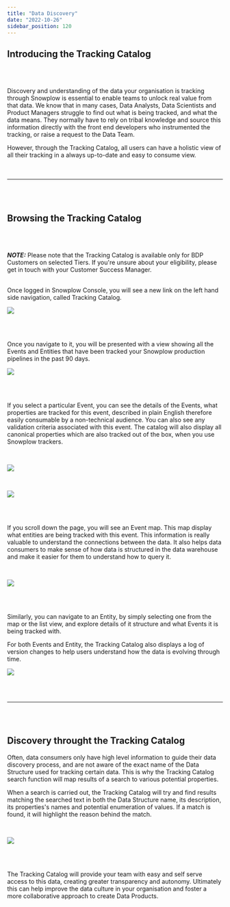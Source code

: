 ```yaml
---
title: "Data Discovery"
date: "2022-10-26"
sidebar_position: 120
---
```



## Introducing the Tracking Catalog
<br  />
<br  />

Discovery and understanding of the data your organisation is tracking through Snowplow is essential to enable teams to unlock real value from that data.
We know that in many cases, Data Analysts, Data Scientists and Product Managers struggle to find out what is being tracked, and what the data means. They normally have to rely on tribal knowledge and source this information directly with the front end developers who instrumented the tracking, or raise a request to the Data Team.

However, through the Tracking Catalog, all users can have a holistic view of all their tracking in a always up-to-date and easy to consume view.
<br  />
<br  />
<br  />

* * *
<br  />
<br  />

## Browsing the Tracking Catalog
<br  />
<br  />


**_NOTE:_** Please note that the Tracking Catalog is available only for BDP Customers on selected Tiers. If you're unsure about your eligibility, please get in touch with your Customer Success Manager.
<br  />
<br  />


Once logged in Snowplow Console, you will see a new link on the left hand side navigation, called Tracking Catalog. 
<br  />

![](images/Tracking-Catalog-Nav.png)

<br  />
<br  />


Once you navigate to it, you will be presented with a view showing all the Events and Entities that have been tracked your Snowplow production pipelines in the past 90 days.
<br  />

![](images/TC-Landing-page.png)

<br  />
<br  />

If you select a particular Event, you can see the details of the Events, what properties are tracked for this event, described in plain English therefore easily consumable by a non-technical audience. You can also see any validation criteria associated with this event. The catalog will also display all canonical properties which are also tracked out of the box, when you use Snowplow trackers.

<br  />

![](images/event-details.png)

<br  />

![](images/canonical-properties.png)

<br  />
<br  />

If you scroll down the page, you will see an Event map. 
This map display what entities are being tracked with this event. This information is really valuable to understand the connections between the data.
It also helps data consumers to make sense of how data is structured in the data warehouse and make it easier for them to understand how to query it.

<br  />

![](images/event-map.png)

<br  />
<br  />

Similarly, you can navigate to an Entity, by simply selecting one from the map or the list view, and explore details of it structure and what Events it is being tracked with.

For both Events and Entity, the Tracking Catalog also displays a log of version changes to help users understand how the data is evolving through time.
<br  />

![](images/versions.png)

<br  />
<br  />

* * *

<br  />
<br  />

## Discovery throught the Tracking Catalog


Often, data consumers only have high level information to guide their data discovery process, and are not aware of the exact name of the Data Structure used for tracking certain data.
This is why the Tracking Catalog search function will map results of a search to various potential properties. 

When a search is carried out, the Tracking Catalog will try and find results matching the searched text in both the Data Structure name, its description, its properties's names and potential enumeration of values.
If a match is found, it will highlight the reason behind the match.

<br  />

![](images/search.png)

<br  />
<br  />

The Tracking Catalog will provide your team with easy and self serve access to this data, creating greater transparency and autonomy. 
Ultimately this can help improve the data culture in your organisation and foster a more collaborative approach to create Data Products.



